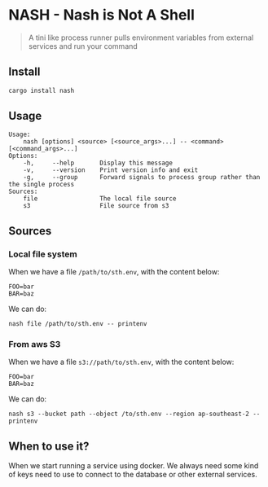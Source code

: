 # NASH - Nash is Not A Shell

> A tini like process runner pulls environment variables from external services and run your command

## Install

```bash
cargo install nash
```

## Usage

```
Usage:
    nash [options] <source> [<source_args>...] -- <command> [<command_args>...]
Options:
    -h,     --help       Display this message
    -v,     --version    Print version info and exit
    -g,     --group      Forward signals to process group rather than the single process
Sources:
    file                 The local file source
    s3                   File source from s3
```

## Sources

### Local file system

When we have a file `/path/to/sth.env`, with the content below:

```env
FOO=bar
BAR=baz
```

We can do:

```
nash file /path/to/sth.env -- printenv 
```

### From aws S3

When we have a file `s3://path/to/sth.env`, with the content below:

```env
FOO=bar
BAR=baz
```

We can do:

```
nash s3 --bucket path --object /to/sth.env --region ap-southeast-2 -- printenv 
```

## When to use it?

When we start running a service using docker. We always need some kind of keys need to use to connect
to the database or other external services.
